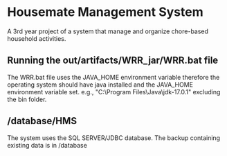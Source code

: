 # Housemate Management System
A 3rd year project of a system that manage and organize chore-based household activities.

## Running the out/artifacts/WRR_jar/WRR.bat file
The WRR.bat file uses the JAVA_HOME environment variable therefore the operating system should have java installed and the JAVA_HOME environment variable set. e.g., "C:\Program Files\Java\jdk-17.0.1" excluding the bin folder.

## /database/HMS
The system uses the SQL SERVER/JDBC database. The backup containing existing data is in /database
